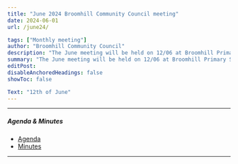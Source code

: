 ```yaml
---
title: "June 2024 Broomhill Community Council meeting" 
date: 2024-06-01
url: /june24/

tags: ["Monthly meeting"]
author: "Broomhill Community Council"
description: "The June meeting will be held on 12/06 at Broomhill Primary School." 
summary: "The June meeting will be held on 12/06 at Broomhill Primary School."
editPost:
disableAnchoredHeadings: false
showToc: false

Text: "12th of June"
---
```


---

##### Agenda & Minutes
+ [Agenda](/june24.pdf)
+ [Minutes](/june24m.pdf)

---

